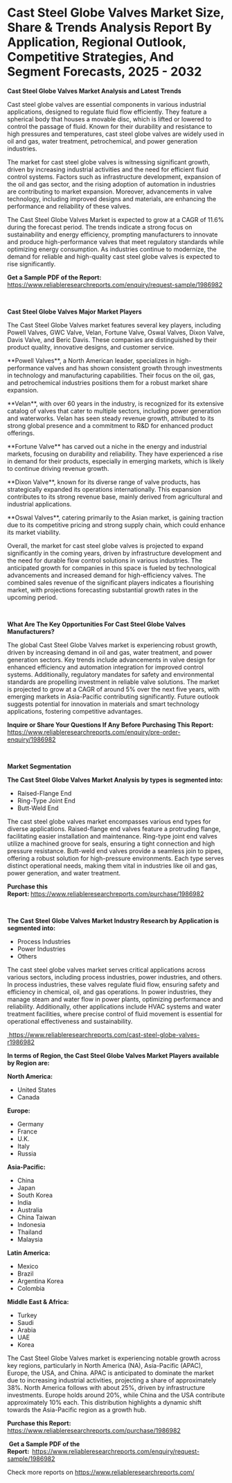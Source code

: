 <p><h1>Cast Steel Globe Valves Market Size, Share & Trends Analysis Report By Application, Regional Outlook, Competitive Strategies, And Segment Forecasts, 2025 - 2032</h1></p><p><strong>Cast Steel Globe Valves Market Analysis and Latest Trends</strong></p>
<p><p>Cast steel globe valves are essential components in various industrial applications, designed to regulate fluid flow efficiently. They feature a spherical body that houses a movable disc, which is lifted or lowered to control the passage of fluid. Known for their durability and resistance to high pressures and temperatures, cast steel globe valves are widely used in oil and gas, water treatment, petrochemical, and power generation industries.</p><p>The market for cast steel globe valves is witnessing significant growth, driven by increasing industrial activities and the need for efficient fluid control systems. Factors such as infrastructure development, expansion of the oil and gas sector, and the rising adoption of automation in industries are contributing to market expansion. Moreover, advancements in valve technology, including improved designs and materials, are enhancing the performance and reliability of these valves.</p><p>The Cast Steel Globe Valves Market is expected to grow at a CAGR of 11.6% during the forecast period. The trends indicate a strong focus on sustainability and energy efficiency, prompting manufacturers to innovate and produce high-performance valves that meet regulatory standards while optimizing energy consumption. As industries continue to modernize, the demand for reliable and high-quality cast steel globe valves is expected to rise significantly.</p></p>
<p><strong>Get a Sample PDF of the Report:&nbsp;</strong> <a href="https://www.reliableresearchreports.com/enquiry/request-sample/1986982?utm_campaign=3250&utm_medium=2&utm_source=Github&utm_content=ia&utm_term=10042025&utm_id=cast-steel-globe-valves">https://www.reliableresearchreports.com/enquiry/request-sample/1986982</a></p>
<p>&nbsp;</p>
<p><strong>Cast Steel Globe Valves Major Market Players</strong></p>
<p><p>The Cast Steel Globe Valves market features several key players, including Powell Valves, GWC Valve, Velan, Fortune Valve, Oswal Valves, Dixon Valve, Davis Valve, and Beric Davis. These companies are distinguished by their product quality, innovative designs, and customer service.</p><p>**Powell Valves**, a North American leader, specializes in high-performance valves and has shown consistent growth through investments in technology and manufacturing capabilities. Their focus on the oil, gas, and petrochemical industries positions them for a robust market share expansion.</p><p>**Velan**, with over 60 years in the industry, is recognized for its extensive catalog of valves that cater to multiple sectors, including power generation and waterworks. Velan has seen steady revenue growth, attributed to its strong global presence and a commitment to R&D for enhanced product offerings.</p><p>**Fortune Valve** has carved out a niche in the energy and industrial markets, focusing on durability and reliability. They have experienced a rise in demand for their products, especially in emerging markets, which is likely to continue driving revenue growth.</p><p>**Dixon Valve**, known for its diverse range of valve products, has strategically expanded its operations internationally. This expansion contributes to its strong revenue base, mainly derived from agricultural and industrial applications.</p><p>**Oswal Valves**, catering primarily to the Asian market, is gaining traction due to its competitive pricing and strong supply chain, which could enhance its market viability.</p><p>Overall, the market for cast steel globe valves is projected to expand significantly in the coming years, driven by infrastructure development and the need for durable flow control solutions in various industries. The anticipated growth for companies in this space is fueled by technological advancements and increased demand for high-efficiency valves. The combined sales revenue of the significant players indicates a flourishing market, with projections forecasting substantial growth rates in the upcoming period.</p></p>
<p>&nbsp;</p>
<p><strong>What Are The Key Opportunities For Cast Steel Globe Valves Manufacturers?</strong></p>
<p><p>The global Cast Steel Globe Valves market is experiencing robust growth, driven by increasing demand in oil and gas, water treatment, and power generation sectors. Key trends include advancements in valve design for enhanced efficiency and automation integration for improved control systems. Additionally, regulatory mandates for safety and environmental standards are propelling investment in reliable valve solutions. The market is projected to grow at a CAGR of around 5% over the next five years, with emerging markets in Asia-Pacific contributing significantly. Future outlook suggests potential for innovation in materials and smart technology applications, fostering competitive advantages.</p></p>
<p><strong>Inquire or Share Your Questions If Any Before Purchasing This Report:</strong> <a href="https://www.reliableresearchreports.com/enquiry/pre-order-enquiry/1986982?utm_campaign=3250&utm_medium=2&utm_source=Github&utm_content=ia&utm_term=10042025&utm_id=cast-steel-globe-valves">https://www.reliableresearchreports.com/enquiry/pre-order-enquiry/1986982</a></p>
<p>&nbsp;</p>
<p><strong>Market Segmentation</strong></p>
<p><strong>The Cast Steel Globe Valves Market Analysis by types is segmented into:</strong></p>
<p><ul><li>Raised-Flange End</li><li>Ring-Type Joint End</li><li>Butt-Weld End</li></ul></p>
<p><p>The cast steel globe valves market encompasses various end types for diverse applications. Raised-flange end valves feature a protruding flange, facilitating easier installation and maintenance. Ring-type joint end valves utilize a machined groove for seals, ensuring a tight connection and high pressure resistance. Butt-weld end valves provide a seamless join to pipes, offering a robust solution for high-pressure environments. Each type serves distinct operational needs, making them vital in industries like oil and gas, power generation, and water treatment.</p></p>
<p><strong>Purchase this Report:&nbsp;</strong><a href="https://www.reliableresearchreports.com/purchase/1986982?utm_campaign=3250&utm_medium=2&utm_source=Github&utm_content=ia&utm_term=10042025&utm_id=cast-steel-globe-valves">https://www.reliableresearchreports.com/purchase/1986982</a></p>
<p>&nbsp;</p>
<p><strong>The Cast Steel Globe Valves Market Industry Research by Application is segmented into:</strong></p>
<p><ul><li>Process Industries</li><li>Power Industries</li><li>Others</li></ul></p>
<p><p>The cast steel globe valves market serves critical applications across various sectors, including process industries, power industries, and others. In process industries, these valves regulate fluid flow, ensuring safety and efficiency in chemical, oil, and gas operations. In power industries, they manage steam and water flow in power plants, optimizing performance and reliability. Additionally, other applications include HVAC systems and water treatment facilities, where precise control of fluid movement is essential for operational effectiveness and sustainability.</p></p>
<p><a href="https://www.reliableresearchreports.com/cast-steel-globe-valves-r1986982?utm_campaign=3250&utm_medium=2&utm_source=Github&utm_content=ia&utm_term=10042025&utm_id=cast-steel-globe-valves">&nbsp;https://www.reliableresearchreports.com/cast-steel-globe-valves-r1986982</a></p>
<p><strong>In terms of Region, the Cast Steel Globe Valves Market Players available by Region are:</strong></p>
<p>
    <p> <strong> North America: </strong>
        <ul>
            <li>United States</li>
            <li>Canada</li>
        </ul>
        </p> 
    <p> <strong> Europe: </strong>
        <ul>
            <li>Germany</li>
            <li>France</li>
            <li>U.K.</li>
            <li>Italy</li>
            <li>Russia</li>
        </ul>
        </p> 
    <p> <strong> Asia-Pacific: </strong>
        <ul>
            <li>China</li>
            <li>Japan</li>
            <li>South Korea</li>
            <li>India</li>
            <li>Australia</li>
            <li>China Taiwan</li>
            <li>Indonesia</li>
            <li>Thailand</li>
            <li>Malaysia</li>
        </ul>
        </p> 
    <p> <strong> Latin America: </strong>
        <ul>
            <li>Mexico</li>
            <li>Brazil</li>
            <li>Argentina Korea</li>
            <li>Colombia</li>
        </ul>
        </p> 
    <p> <strong> Middle East & Africa: </strong>
        <ul>
            <li>Turkey</li>
            <li>Saudi</li>
            <li>Arabia</li>
            <li>UAE</li>
            <li>Korea</li>
        </ul>
    </p>
    </p>
<p><p>The Cast Steel Globe Valves market is experiencing notable growth across key regions, particularly in North America (NA), Asia-Pacific (APAC), Europe, the USA, and China. APAC is anticipated to dominate the market due to increasing industrial activities, projecting a share of approximately 38%. North America follows with about 25%, driven by infrastructure investments. Europe holds around 20%, while China and the USA contribute approximately 10% each. This distribution highlights a dynamic shift towards the Asia-Pacific region as a growth hub.</p></p>
<p><strong>Purchase this Report: </strong><a href="https://www.reliableresearchreports.com/purchase/1986982?utm_campaign=3250&utm_medium=2&utm_source=Github&utm_content=ia&utm_term=10042025&utm_id=cast-steel-globe-valves">https://www.reliableresearchreports.com/purchase/1986982</a></p>
<p>&nbsp;<strong>Get a Sample PDF of the Report:&nbsp;&nbsp;</strong><a href="https://www.reliableresearchreports.com/enquiry/request-sample/1986982?utm_campaign=3250&utm_medium=2&utm_source=Github&utm_content=ia&utm_term=10042025&utm_id=cast-steel-globe-valves">https://www.reliableresearchreports.com/enquiry/request-sample/1986982</a></p>
<p><strong></strong></p>
<p>Check more reports on <a href="https://www.reliableresearchreports.com/?utm_campaign=3250&utm_medium=2&utm_source=Github&utm_content=ia&utm_term=10042025&utm_id=cast-steel-globe-valves">https://www.reliableresearchreports.com/</a></p>